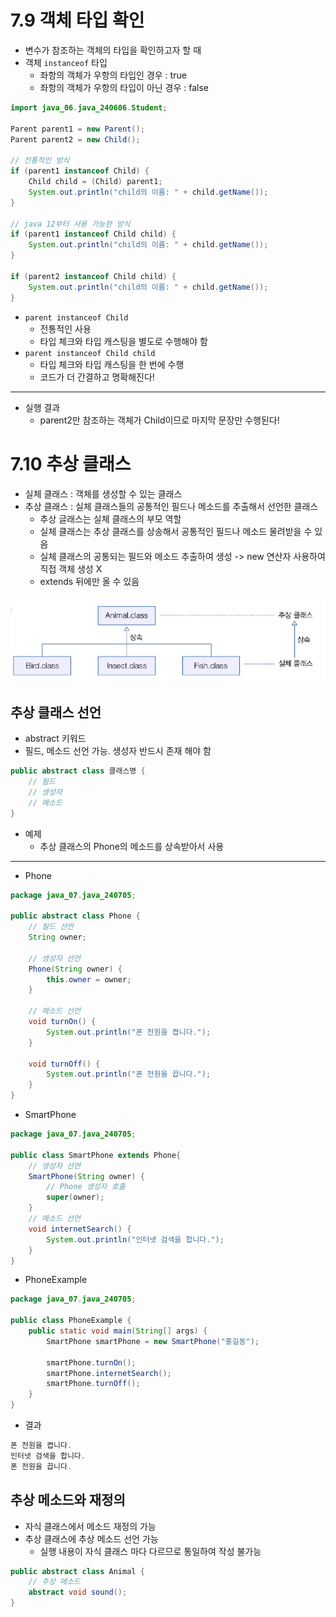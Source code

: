 # 7.9 객체 타입 확인
- 변수가 참조하는 객체의 타입을 확인하고자 할 때
- 객체 `instanceof` 타입
  - 좌항의 객체가 우항의 타입인 경우 : true
  - 좌항의 객체가 우항의 타입이 아닌 경우 : false

```java
import java_06.java_240606.Student;

Parent parent1 = new Parent();
Parent parent2 = new Child();

// 전통적인 방식
if (parent1 instanceof Child) {
    Child child = (Child) parent1;
    System.out.println("child의 이름: " + child.getName());
}

// java 12부터 사용 가능한 방식
if (parent1 instanceof Child child) {
    System.out.println("child의 이름: " + child.getName());
}

if (parent2 instanceof Child child) {
    System.out.println("child의 이름: " + child.getName());
} 
```

- `parent instanceof Child`
  - 전통적인 사용
  - 타입 체크와 타입 캐스팅을 별도로 수행해야 함
- `parent instanceof Child child`
  - 타입 체크와 타입 캐스팅을 한 번에 수행
  - 코드가 더 간결하고 명확해진다!

---
- 실행 결과
  - parent2만 참조하는 객체가 Child이므로 마지막 문장만 수행된다!

# 7.10 추상 클래스
- 실체 클래스 : 객체를 생성할 수 있는 클래스
- 추상 클래스 : 실체 클래스들의 공통적인 필드나 메소드를 추출해서 선언한 클래스
  - 추상 글래스는 실체 클래스의 부모 역할
  - 실체 클래스는 추상 클래스를 상송해서 공통적인 필드나 메소드 물려받을 수 있음
  - 실체 클래스의 공통되는 필드와 메소드 추출하여 생성 -> new 연산자 사용하여 직접 객체 생성 X
  - extends 뒤에만 올 수 있음

![img.png](img.png)

## 추상 클래스 선언
- abstract 키워드
- 필드, 메소드 선언 가능. 생성자 반드시 존재 해야 함

```java
public abstract class 클래스명 {
    // 필드
    // 생성자
    // 메소드
}
```

- 예제
  - 추상 클래스의 Phone의 메소드를 상속받아서 사용


--- 
- Phone

```java
package java_07.java_240705;

public abstract class Phone {
    // 필드 선언
    String owner;
    
    // 생성자 선언
    Phone(String owner) {
        this.owner = owner;
    }
    
    // 메소드 선언
    void turnOn() {
        System.out.println("폰 전원을 켭니다.");
    }
    
    void turnOff() {
        System.out.println("폰 전원을 끕니다.");
    }
}
```

- SmartPhone

```java
package java_07.java_240705;

public class SmartPhone extends Phone{
    // 생성자 선언
    SmartPhone(String owner) {
        // Phone 생성자 호출
        super(owner);
    }
    // 메소드 선언
    void internetSearch() {
        System.out.println("인터넷 검색을 합니다.");
    }
}

```

- PhoneExample

```java
package java_07.java_240705;

public class PhoneExample {
    public static void main(String[] args) {
        SmartPhone smartPhone = new SmartPhone("홍길동");

        smartPhone.turnOn();
        smartPhone.internetSearch();
        smartPhone.turnOff();
    }
}

```
- 결과
```java
폰 전원을 켭니다.
인터넷 검색을 합니다.
폰 전원을 끕니다.
```

## 추상 메소드와 재정의
- 자식 클래스에서 메소드 재정의 가능
- 추상 클래스에 추상 메소드 선언 가능
  - 실행 내용이 자식 클래스 마다 다르므로 통일하여 작성 불가능
```java
public abstract class Animal {
    // 추상 메소드
    abstract void sound();
}
```